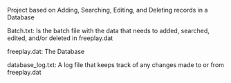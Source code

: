 Project based on Adding, Searching, Editing, and Deleting records in a Database

Batch.txt: Is the batch file with the data that needs to added, searched, edited, and/or deleted in freeplay.dat

freeplay.dat: The Database 

database_log.txt: A log file that keeps track of any changes made to or from freeplay.dat
